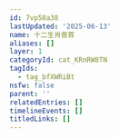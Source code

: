 ```yaml
---
id: 7vp58a38
lastUpdated: '2025-06-13'
name: 十二生肖兽首
aliases: []
layer: 1
categoryId: cat_KRnRW8TN
tagIds:
  - tag_bfXWRiBt
nsfw: false
parent: ''
relatedEntries: []
timelineEvents: []
titledLinks: []
---
```


